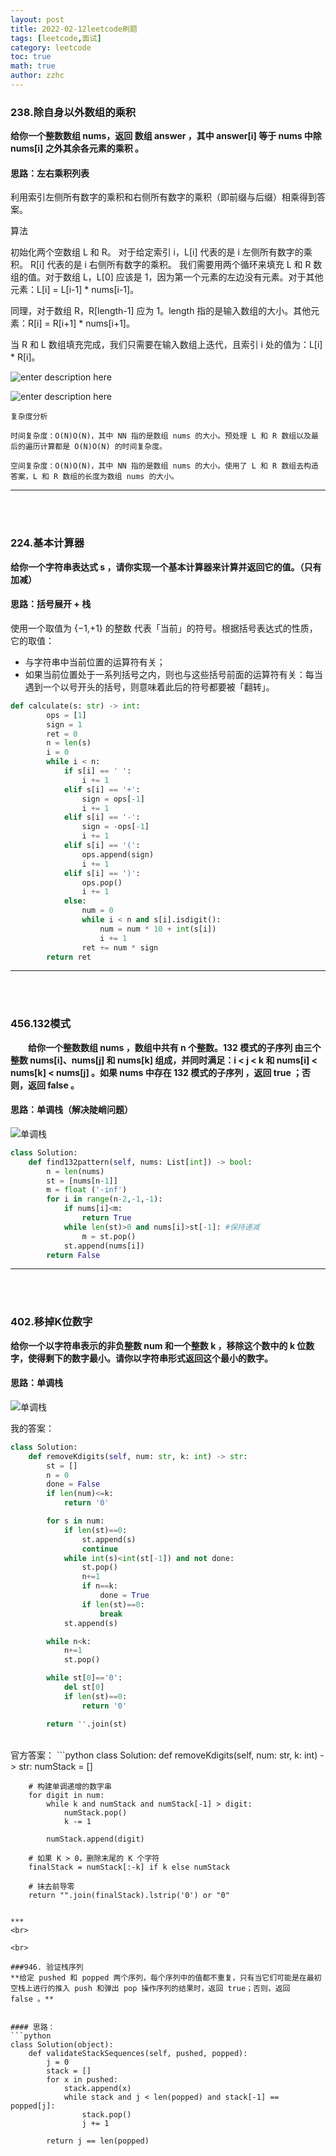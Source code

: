 ```yaml
---
layout: post
title: 2022-02-12leetcode刷题
tags: [leetcode,面试]
category: leetcode
toc: true
math: true
author: zzhc
---
```


### 238.除自身以外数组的乘积
**给你一个整数数组 nums，返回 数组 answer ，其中 answer[i] 等于 nums 中除 nums[i] 之外其余各元素的乘积 。**


#### 思路：左右乘积列表

利用索引左侧所有数字的乘积和右侧所有数字的乘积（即前缀与后缀）相乘得到答案。


算法

初始化两个空数组 L 和 R。
对于给定索引 i，L[i] 代表的是 i 左侧所有数字的乘积。
R[i] 代表的是 i 右侧所有数字的乘积。
我们需要用两个循环来填充 L 和 R 数组的值。对于数组 L，L[0] 应该是 1，因为第一个元素的左边没有元素。对于其他元素：L[i] = L[i-1] * nums[i-1]。

同理，对于数组 R，R[length-1] 应为 1。length 指的是输入数组的大小。其他元素：R[i] = R[i+1] * nums[i+1]。

当 R 和 L 数组填充完成，我们只需要在输入数组上迭代，且索引 i 处的值为：L[i] * R[i]。


![enter description here](https://gitee.com/zzhc3321/personal-blog-drawing-bed/raw/master/personal-blog/2022_2_12_前缀.jpeg)

![enter description here](https://gitee.com/zzhc3321/personal-blog-drawing-bed/raw/master/personal-blog/2022_2_12_后缀.jpeg)

```shell
复杂度分析

时间复杂度：O(N)O(N)，其中 NN 指的是数组 nums 的大小。预处理 L 和 R 数组以及最后的遍历计算都是 O(N)O(N) 的时间复杂度。

空间复杂度：O(N)O(N)，其中 NN 指的是数组 nums 的大小。使用了 L 和 R 数组去构造答案，L 和 R 数组的长度为数组 nums 的大小。
```


***
<br>
<br>

### 224.基本计算器
**给你一个字符串表达式 s ，请你实现一个基本计算器来计算并返回它的值。（只有加减）**

#### 思路：括号展开 + 栈

使用一个取值为 {−1,+1} 的整数 代表「当前」的符号。根据括号表达式的性质，它的取值：

- 与字符串中当前位置的运算符有关；
- 如果当前位置处于一系列括号之内，则也与这些括号前面的运算符有关：每当遇到一个以号开头的括号，则意味着此后的符号都要被「翻转」。

```python
def calculate(s: str) -> int:
        ops = [1]
        sign = 1
        ret = 0
        n = len(s)
        i = 0
        while i < n:
            if s[i] == ' ':
                i += 1
            elif s[i] == '+':
                sign = ops[-1]
                i += 1
            elif s[i] == '-':
                sign = -ops[-1]
                i += 1
            elif s[i] == '(':
                ops.append(sign)
                i += 1
            elif s[i] == ')':
                ops.pop()
                i += 1
            else:
                num = 0
                while i < n and s[i].isdigit():
                    num = num * 10 + int(s[i])
                    i += 1
                ret += num * sign
        return ret
```


***
<br>
<br>

### 456.132模式

**&emsp;&emsp;给你一个整数数组 nums ，数组中共有 n 个整数。132 模式的子序列 由三个整数 nums[i]、nums[j] 和 nums[k] 组成，并同时满足：i < j < k 和 nums[i] < nums[k] < nums[j] 。如果 nums 中存在 132 模式的子序列 ，返回 true ；否则，返回 false 。**

#### 思路：单调栈（解决陡峭问题）

![单调栈](https://gitee.com/zzhc3321/personal-blog-drawing-bed/raw/master/personal-blog/2022_2_18_单调栈.png)

```python
class Solution:
    def find132pattern(self, nums: List[int]) -> bool:
        n = len(nums)
        st = [nums[n-1]]
        m = float ('-inf')
        for i in range(n-2,-1,-1):
            if nums[i]<m:
                return True
            while len(st)>0 and nums[i]>st[-1]: #保持递减
                m = st.pop()
            st.append(nums[i])
        return False
```

***
<br>
<br>

### 402.移掉K位数字
**给你一个以字符串表示的非负整数 num 和一个整数 k ，移除这个数中的 k 位数字，使得剩下的数字最小。请你以字符串形式返回这个最小的数字。**

#### 思路：单调栈
![单调栈](https://gitee.com/zzhc3321/personal-blog-drawing-bed/raw/master/personal-blog/2022_2_19_1645273260627.png)

我的答案：
```python
class Solution:
    def removeKdigits(self, num: str, k: int) -> str:
        st = []
        n = 0
        done = False
        if len(num)<=k:
            return '0'

        for s in num:
            if len(st)==0:
                st.append(s)
                continue
            while int(s)<int(st[-1]) and not done:
                st.pop()
                n+=1
                if n==k:
                    done = True
                if len(st)==0:
                    break
            st.append(s)

        while n<k:
            n+=1
            st.pop()

        while st[0]=='0':
            del st[0]
            if len(st)==0:
                return '0'

        return ''.join(st)

```

<br>
官方答案：
```python
class Solution:
    def removeKdigits(self, num: str, k: int) -> str:
        numStack = []
        
        # 构建单调递增的数字串
        for digit in num:
            while k and numStack and numStack[-1] > digit:
                numStack.pop()
                k -= 1
        
            numStack.append(digit)
        
        # 如果 K > 0，删除末尾的 K 个字符
        finalStack = numStack[:-k] if k else numStack
        
        # 抹去前导零
        return "".join(finalStack).lstrip('0') or "0"
```

***
<br>

<br>

###946. 验证栈序列
**给定 pushed 和 popped 两个序列，每个序列中的值都不重复，只有当它们可能是在最初空栈上进行的推入 push 和弹出 pop 操作序列的结果时，返回 true；否则，返回 false 。**


#### 思路：
```python 
class Solution(object):
    def validateStackSequences(self, pushed, popped):
        j = 0
        stack = []
        for x in pushed:
            stack.append(x)
            while stack and j < len(popped) and stack[-1] == popped[j]:
                stack.pop()
                j += 1

        return j == len(popped)
```